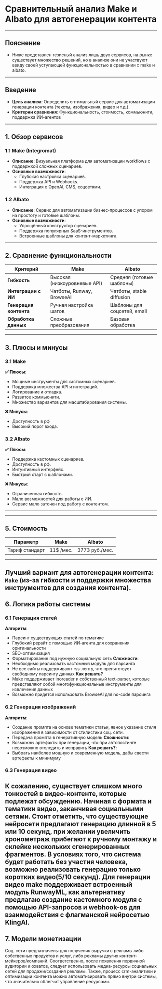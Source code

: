 # Сравнительный анализ Make и Albato для автогенерации контента

---
## Пояснение
- Ниже представлен тезисный анализ лишь двух сервисов, на рынке существует множество решений, но в анализе они не участвуют ввиду своей уступающей функциональностью в сравнении с make и albato.
---
## Введение
- **Цель анализа**: Определить оптимальный сервис для автоматизации генерации контента (тексты, изображения, видео и т.д.).
- **Критерии сравнения**: Функциональность, стоимость, коммьюнити, поддержка ИИ-агентов

---

## 1. Обзор сервисов
### 1.1 Make (Integromat)
- **Описание**: Визуальная платформа для автоматизации workflows с поддержкой сложных сценариев.
- **Основные возможности**: 
  - Глубокая настройка сценариев.
  - Поддержка API и Webhooks.
  - Интеграция с OpenAI, CMS, соцсетями.

### 1.2 Albato
- **Описание**: Сервис для автоматизации бизнес-процессов с упором на простоту и готовые шаблоны.
- **Основные возможности**:
  - Упрощённый конструктор сценариев.
  - Поддержка популярных SaaS-инструментов.
  - Встроенные шаблоны для контент-маркетинга.

---

## 2. Сравнение функциональности
| Критерий               | Make                          | Albato                        |
|------------------------|-------------------------------|-------------------------------|
| **Гибкость**           | Высокая (низкоуровневые API)  | Средняя (готовые шаблоны)     |
| **Интеграции с ИИ**    | Чатботы, Runway, BrowseAI     | Чатботы, stable diffusion     |
| **Генерация контента** | Ручная настройка шагов        | Шаблоны для соцсетей, email   |
| **Обработка данных**   | Сложные преобразования        | Базовая обработка             |

---

## 3. Плюсы и минусы
### 3.1 Make
**✅ Плюсы**:
- Мощные инструменты для кастомных сценариев.
- Поддержка множества API и интеграций.  
- Логирование и отладка.
- Развитое коммьюнити.
- Множество вариантов для масштабирования системы.

**❌ Минусы**:
- Доступность в рф
- Высокий порог входа.

### 3.2 Albato
**✅ Плюсы**:
- Поддержка кастомных сценариев.
- Доступность в рф.
- Интуитивный интерфейс.
- Быстрый старт с шаблонами.

**❌ Минусы**:
- Ограниченная гибкость.
- Мало возможностей для работы с ИИ.
- Сервис мало заточен под работу с контентом.

---


---

## 5. Стоимость
| Параметр       | Make        | Albato           |
|----------------|------------------|-------------|
| Тариф стандарт | 11$ /мес.   | 3773 руб./мес.   |

---
**Лучший вариант для автогенерации контента**: `Make` (из-за гибкости и поддержки множества инструментов для создания контента).
---
## 6. Логика работы системы
### 6.1 Генерация статей
**Алгоритм**:
- Парсинг существующих статей по тематике
- Глубокий рерайт с помощью ИИ-агента для сохранения оригинальности
- SEO-оптимизация
- Форматирование под нужную социальную сеть
**Сложности**:
- Необходимо реализовать кастомный модуль для парсинга
- Не все сайты поддерживают rss-ленту, что препятствует свободному парсингу данных
**Как решать?**
- Make поддерживает inoreader и собственный text-parser, которые представляют собой многофункциональные инструменты для извлечения данных
- Возможно придется использовать BrowseAI для no-code парсинга
### 6.2 Генерация изображений
**Алгоритм**:
- Создание промпта на основе тематики статьи, явное указание стиля изображения в зависимости от стилистики соц. сети.
- Передача промпта в генеративную модель
**Сложности**:
- Возможны артефакты при генерации, что при автопостинге невозможно отследить и исправить
**Как решать?**:
- Выбрать наиболее мощную и современную модель, дабы свести артефакты к минимуму
### 6.3 Генерация видео
К сожалению, существует слишком много тонкостей в видео-контенте, которые подлежат обсуждению. Начиная с формата и тематики видео, заканчивая социальными сетями. Стоит отметить, что существующие нейросети предлагают генерацию длинной в 5 или 10 секунд, при желании увеличить хронометраж прибегают к ручному монтажу и склейке нескольких сгенерированных фрагментов. В условиях того, что система будет работать без участия человека, возможно реализовать генерацию только коротких видео(5/10 секунд). Для генерации видео make поддерживает встроенный модуль RunwayML, как альтернативу предлагаю создание кастомного модуля с помощью API-запросов и webhook-ов для взаимодействия с флагманской нейросетью KlingAI.  
---
## 7. Модели монетизации
Соц. сети предназначены для получения выручки с рекламы либо собственных продуктов и услуг, либо рекламы других контент-мейкеров/компаний. Соответственно, после появления первичной аудитории и охватов, следует использовать медиа-ресурсы социальных сетей для продажи/создания рекламы. Также, процесс crm-аналитики и оптимизации контента можно автоматизировать прямо внутри системы, что значительно облегчит управление ресурсами.

